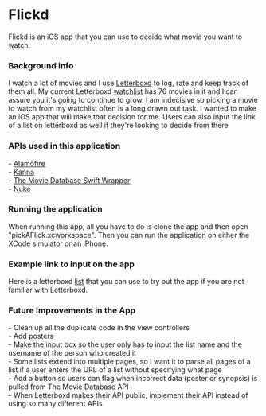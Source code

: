 # Flickd

Flickd is an iOS app that you can use to decide what movie you want to watch. 

<h3>Background info</h3>
I watch a lot of movies and I use <a href="https://letterboxd.com/marycos/">Letterboxd</a> to log, rate and keep track of them all. My current Letterboxd <a href="https://letterboxd.com/marycos/watchlist/">watchlist</a> has 76 movies in it and I can assure you it's going to continue to grow. I am indecisive so picking a movie to watch from my watchlist often is a long drawn out task. I wanted to make an iOS app that will make that decision for me. Users can also input the link of a list on letterboxd as well if they're looking to decide from there

<h3>APIs used in this application</h3>
- <a href="https://github.com/Alamofire/Alamofire">Alamofire</a> <br>
- <a href="https://github.com/tid-kijyun/Kanna">Kanna</a> <br>
- <a href="https://github.com/gkye/TheMovieDatabaseSwiftWrapper">The Movie Database Swift Wrapper</a> <br>
- <a href="https://github.com/kean/Nuke">Nuke</a> <br>

<h3>Running the application</h3>
When running this app, all you have to do is clone the app and then open "pickAFlick.xcworkspace". Then you can run the application on either the XCode simulator or an iPhone.

<h3>Example link to input on the app</h3>
Here is a letterboxd <a href="https://letterboxd.com/marycos/list/movies-by-women/">list</a> that you can use to try out the app if you are not familiar with Letterboxd.

<h3>Future Improvements in the App</h3>
- Clean up all the duplicate code in the view controllers<br>
- Add posters <br>
- Make the input box so the user only has to input the list name and the username of the person who created it<br>
- Some lists extend into multiple pages, so I want it to parse all pages of a list if a user enters the URL of a list without specifying what page<br>
- Add a button so users can flag when incorrect data (poster or synopsis) is pulled from The Movie Database API <br>
- When Letterboxd makes their API public, implement their API instead of using so many different APIs <br>
